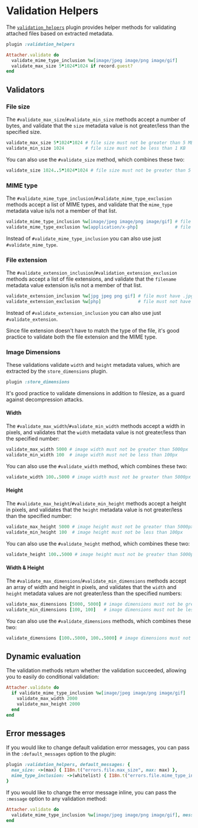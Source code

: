 # Validation Helpers

The [`validation_helpers`][validation_helpers] plugin provides helper methods
for validating attached files based on extracted metadata.

```rb
plugin :validation_helpers

Attacher.validate do
  validate_mime_type_inclusion %w[image/jpeg image/png image/gif]
  validate_max_size 5*1024*1024 if record.guest?
end
```

## Validators

### File size

The `#validate_max_size`/`#validate_min_size` methods accept a number of bytes,
and validate that the `size` metadata value is not greater/less than the
specified size.

```rb
validate_max_size 5*1024*1024 # file size must not be greater than 5 MB
validate_min_size 1024        # file size must not be less than 1 KB
```

You can also use the `#validate_size` method, which combines these two:

```rb
validate_size 1024..5*1024*1024 # file size must not be greater than 5 MB nor less than 1 KB
```

### MIME type

The `#validate_mime_type_inclusion`/`#validate_mime_type_exclusion` methods
accept a list of MIME types, and validate that the `mime_type` metadata value
is/is not a member of that list.

```rb
validate_mime_type_inclusion %w[image/jpeg image/png image/gif] # file must be a JPEG, PNG or a GIF image
validate_mime_type_exclusion %w[application/x-php]              # file must not be a PHP script
```

Instead of `#validate_mime_type_inclusion` you can also use just
`#validate_mime_type`.

### File extension

The `#validate_extension_inclusion`/`#validation_extension_exclusion` methods
accept a list of file extensions, and validate that the `filename` metadata
value extension is/is not a member of that list.

```rb
validate_extension_inclusion %w[jpg jpeg png gif] # file must have .jpg, .jpeg, .png, or .gif extension
validate_extension_exclusion %w[php]              # file must not have a .php extension
```

Instead of `#validate_extension_inclusion` you can also use just
`#validate_extension`.

Since file extension doesn't have to match the type of the file, it's good
practice to validate both the file extension and the MIME type.

### Image Dimensions

These validations validate `width` and `height` metadata values, which are
extracted by the `store_dimensions` plugin.

```rb
plugin :store_dimensions
```

It's good practice to validate dimensions in addition to filesize, as a guard
against decompression attacks.

#### Width

The `#validate_max_width`/`#validate_min_width` methods accept a width in
pixels, and validates that the `width` metadata value is not greater/less
than the specified number:

```rb
validate_max_width 5000 # image width must not be greater than 5000px
validate_min_width 100  # image width must not be less than 100px
```

You can also use the `#validate_width` method, which combines these two:

```rb
validate_width 100..5000 # image width must not be greater than 5000px nor less than 100px
```

#### Height

The `#validate_max_height`/`#validate_min_height` methods accept a height in
pixels, and validates that the `height` metadata value is not greater/less
than the specified number:

```rb
validate_max_height 5000 # image height must not be greater than 5000px
validate_min_height 100  # image height must not be less than 100px
```

You can also use the `#validate_height` method, which combines these two:

```rb
validate_height 100..5000 # image height must not be greater than 5000px nor less than 100px
```

#### Width & Height

The `#validate_max_dimensions`/`#validate_min_dimensions` methods accept an
array of width and height in pixels, and validates that the `width` and
`height` metadata values are not greater/less than the specified numbers:

```rb
validate_max_dimensions [5000, 5000] # image dimensions must not be greater than 5000x5000
validate_min_dimensions [100, 100]   # image dimensions must not be less than 100x100
```

You can also use the `#validate_dimensions` methods, which combines these two:

```rb
validate_dimensions [100..5000, 100..5000] # image dimensions must not be greater than 5000x5000 nor less than 100x100
```

## Dynamic evaluation

The validation methods return whether the validation succeeded, allowing you to
easily do conditional validation:

```rb
Attacher.validate do
  if validate_mime_type_inclusion %w[image/jpeg image/png image/gif]
    validate_max_width 2000
    validate_max_height 2000
  end
end
```

## Error messages

If you would like to change default validation error messages, you can pass in
the `:default_messages` option to the plugin:

```rb
plugin :validation_helpers, default_messages: {
  max_size: ->(max) { I18n.t("errors.file.max_size", max: max) },
  mime_type_inclusion: ->(whitelist) { I18n.t("errors.file.mime_type_inclusion", whitelist: whitelist) },
}
```

If you would like to change the error message inline, you can pass the
`:message` option to any validation method:

```rb
Attacher.validate do
  validate_mime_type_inclusion %w[image/jpeg image/png image/gif], message: "must be JPEG, PNG or GIF"
end
```

[validation_helpers]: /lib/shrine/plugins/validation_helpers.rb
